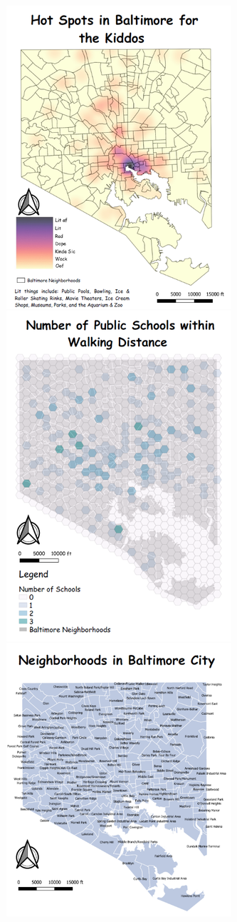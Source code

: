 

<img src="../images/HeatMap.PNG"/>

<img src="../images/Schools.png"/>

<img src="../images/Neighborhoods.png"/>
